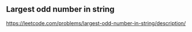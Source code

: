 ## Largest odd number in string
https://leetcode.com/problems/largest-odd-number-in-string/description/
